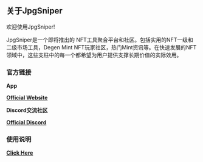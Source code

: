 ## 关于JpgSniper

欢迎使用JpgSniper!

JpgSniper是一个即将推出的 NFT工具聚合平台和社区。包括实用的NFT一级和二级市场工具，Degen Mint NFT玩家社区，热门Mint资讯等。在快速发展的NFT领域中，这些支柱中的每一个都希望为用户提供支撑长期价值的实际效用。

### 官方链接

**App**

[**Official Website**](https://jpgsniper.xyz)

**Discord交流社区**

[**Official Discord**](https://discord.gg/rdqUfb3ADz)

### 使用说明

[**Click Here**](https://danetteceola.gitbook.io/jpgsniper/learn)
